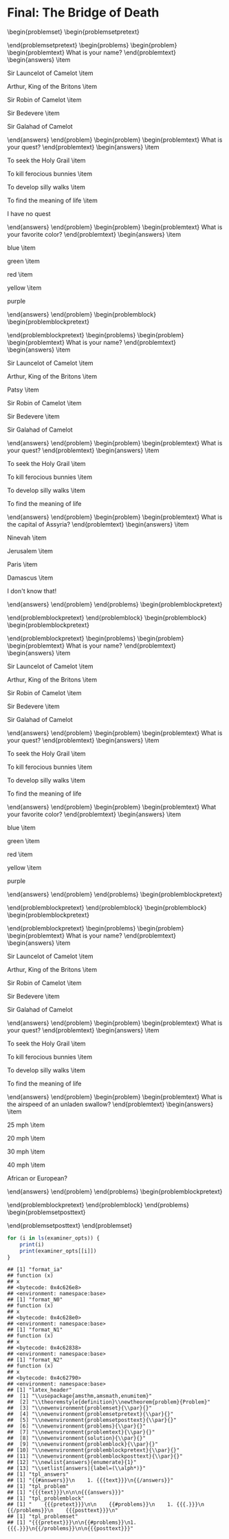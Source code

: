 <!--
%\VignetteEngine{knitr::knitr}
%\VignetteIndexEntry{exam3}
-->

# Final: The Bridge of Death




\begin{problemset}
\begin{problemsetpretext}

\end{problemsetpretext}
\begin{problems}
\begin{problem}
\begin{problemtext}
What is your name?
\end{problemtext}
\begin{answers}
\item

Sir Launcelot of Camelot
\item

Arthur, King of the Britons
\item

Sir Robin of Camelot
\item

Sir Bedevere
\item

Sir Galahad of Camelot

\end{answers}
\end{problem}
\begin{problem}
\begin{problemtext}
What is your quest?
\end{problemtext}
\begin{answers}
\item

To seek the Holy Grail
\item

To kill ferocious bunnies
\item

To develop silly walks
\item

To find the meaning of life
\item

I have no quest

\end{answers}
\end{problem}
\begin{problem}
\begin{problemtext}
What is your favorite color?
\end{problemtext}
\begin{answers}
\item

blue
\item

green
\item

red
\item

yellow
\item

purple

\end{answers}
\end{problem}
\begin{problemblock}
\begin{problemblockpretext}

\end{problemblockpretext}
\begin{problems}
\begin{problem}
\begin{problemtext}
What is your name?
\end{problemtext}
\begin{answers}
\item

Sir Launcelot of Camelot
\item

Arthur, King of the Britons
\item

Patsy
\item

Sir Robin of Camelot
\item

Sir Bedevere
\item

Sir Galahad of Camelot

\end{answers}
\end{problem}
\begin{problem}
\begin{problemtext}
What is your quest?
\end{problemtext}
\begin{answers}
\item

To seek the Holy Grail
\item

To kill ferocious bunnies
\item

To develop silly walks
\item

To find the meaning of life

\end{answers}
\end{problem}
\begin{problem}
\begin{problemtext}
What is the capital of Assyria?
\end{problemtext}
\begin{answers}
\item

Ninevah
\item

Jerusalem
\item

Paris
\item

Damascus
\item

I don't know that!

\end{answers}
\end{problem}
\end{problems}
\begin{problemblockpretext}

\end{problemblockpretext}
\end{problemblock}
\begin{problemblock}
\begin{problemblockpretext}

\end{problemblockpretext}
\begin{problems}
\begin{problem}
\begin{problemtext}
What is your name?
\end{problemtext}
\begin{answers}
\item

Sir Launcelot of Camelot
\item

Arthur, King of the Britons
\item

Sir Robin of Camelot
\item

Sir Bedevere
\item

Sir Galahad of Camelot

\end{answers}
\end{problem}
\begin{problem}
\begin{problemtext}
What is your quest?
\end{problemtext}
\begin{answers}
\item

To seek the Holy Grail
\item

To kill ferocious bunnies
\item

To develop silly walks
\item

To find the meaning of life

\end{answers}
\end{problem}
\begin{problem}
\begin{problemtext}
What your favorite color?
\end{problemtext}
\begin{answers}
\item

blue
\item

green
\item

red
\item

yellow
\item

purple

\end{answers}
\end{problem}
\end{problems}
\begin{problemblockpretext}

\end{problemblockpretext}
\end{problemblock}
\begin{problemblock}
\begin{problemblockpretext}

\end{problemblockpretext}
\begin{problems}
\begin{problem}
\begin{problemtext}
What is your name?
\end{problemtext}
\begin{answers}
\item

Sir Launcelot of Camelot
\item

Arthur, King of the Britons
\item

Sir Robin of Camelot
\item

Sir Bedevere
\item

Sir Galahad of Camelot

\end{answers}
\end{problem}
\begin{problem}
\begin{problemtext}
What is your quest?
\end{problemtext}
\begin{answers}
\item

To seek the Holy Grail
\item

To kill ferocious bunnies
\item

To develop silly walks
\item

To find the meaning of life

\end{answers}
\end{problem}
\begin{problem}
\begin{problemtext}
What is the airspeed of an unladen swallow?
\end{problemtext}
\begin{answers}
\item

25 mph
\item

20 mph
\item

30 mph
\item

40 mph
\item

African or European?

\end{answers}
\end{problem}
\end{problems}
\begin{problemblockpretext}

\end{problemblockpretext}
\end{problemblock}
\end{problems}
\begin{problemsetposttext}

\end{problemsetposttext}
\end{problemset}



```r
for (i in ls(examiner_opts)) {
    print(i)
    print(examiner_opts[[i]])
}
```

```
## [1] "format_ia"
## function (x) 
## x
## <bytecode: 0x4c626e8>
## <environment: namespace:base>
## [1] "format_N0"
## function (x) 
## x
## <bytecode: 0x4c628e0>
## <environment: namespace:base>
## [1] "format_N1"
## function (x) 
## x
## <bytecode: 0x4c62838>
## <environment: namespace:base>
## [1] "format_N2"
## function (x) 
## x
## <bytecode: 0x4c62790>
## <environment: namespace:base>
## [1] "latex_header"
##  [1] "\\usepackage{amsthm,amsmath,enumitem}"                   
##  [2] "\\theoremstyle{definition}\\newtheorem{problem}{Problem}"
##  [3] "\\newenvironment{problemset}{\\par}{}"                   
##  [4] "\\newenvironment{problemsetpretext}{\\par}{}"            
##  [5] "\\newenvironment{problemsetposttext}{\\par}{}"           
##  [6] "\\newenvironment{problems}{\\par}{}"                     
##  [7] "\\newenvironment{problemtext}{\\par}{}"                  
##  [8] "\\newenvironment{solution}{\\par}{}"                     
##  [9] "\\newenvironment{problemblock}{\\par}{}"                 
## [10] "\\newenvironment{problemblockpretext}{\\par}{}"          
## [11] "\\newenvironment{problemblockposttext}{\\par}{}"         
## [12] "\\newlist{answers}{enumerate}{1}"                        
## [13] "\\setlist[answers]{label=(\\alph*)}"                     
## [1] "tpl_answers"
## [1] "{{#answers}}\n    1. {{{text}}}\n{{/answers}}"
## [1] "tpl_problem"
## [1] "{{{text}}}\n\n\n{{{answers}}}"
## [1] "tpl_problemblock"
## [1] "    {{{pretext}}}\n\n    {{#problems}}\n    1. {{{.}}}\n    {{/problems}}\n    {{{posttext}}}\n"
## [1] "tpl_problemset"
## [1] "{{{pretext}}}\n\n{{#problems}}\n1. {{{.}}}\n{{/problems}}\n\n{{{posttext}}}"
```

